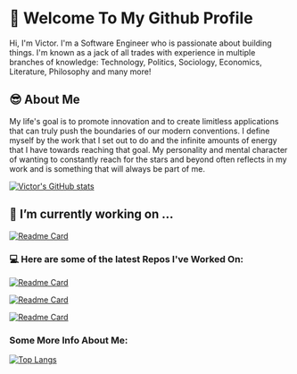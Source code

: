 # 👋 Welcome To My Github Profile 

Hi, I'm Victor. I'm a Software Engineer who is passionate about building things. I'm known as a jack of all trades with experience in multiple branches of knowledge: Technology, Politics, Sociology, Economics, Literature, Philosophy and many more!

## 😎 About Me 

My life's goal is to promote innovation and to create limitless applications that can truly push the boundaries of our modern conventions. I define myself by the work that I set out to do and the infinite amounts of energy that I have towards reaching that goal. My personality and mental character of wanting to constantly reach for the stars and beyond often reflects in my work and is something that will always be part of me.

[![Victor's GitHub stats](https://github-readme-stats.vercel.app/api?username=victordoyle&show_icons=true&theme=dark)](https://github.com/anuraghazra/github-readme-stats)


## 🔭 I’m currently working on ...
[![Readme Card](https://github-readme-stats.vercel.app/api/pin/?username=victordoyle&repo=twitter&theme=graywhite&icon_color=#ea0f1e&count_private=true)](https://github.com/anuraghazra/github-readme-stats)

### 💻 Here are some of the latest Repos I've Worked On: 

[![Readme Card](https://github-readme-stats.vercel.app/api/pin/?username=victordoyle&repo=coeus-app&theme=graywhite)](https://github.com/anuraghazra/github-readme-stats)

[![Readme Card](https://github-readme-stats.vercel.app/api/pin/?username=victordoyle&repo=narrativepage1&theme=graywhite)](https://github.com/anuraghazra/github-readme-stats)

[![Readme Card](https://github-readme-stats.vercel.app/api/pin/?username=victordoyle&repo=spacegame&theme=graywhite)](https://github.com/anuraghazra/github-readme-stats)

### Some More Info About Me:
[![Top Langs](https://github-readme-stats.vercel.app/api/top-langs/?username=victordoyle)](https://github.com/anuraghazra/github-readme-stats)





<!--
**VictorDoyle/VictorDoyle** is a ✨ _special_ ✨ repository because its `README.md` (this file) appears on your GitHub profile.

Here are some ideas to get you started:

- 🔭 I’m currently working on ...
- 🌱 I’m currently learning ...
- 👯 I’m looking to collaborate on ...
- 🤔 I’m looking for help with ...
- 💬 Ask me about ...
- 📫 How to reach me: ...
- 😄 Pronouns: ...
- ⚡ Fun fact: ...
-->
